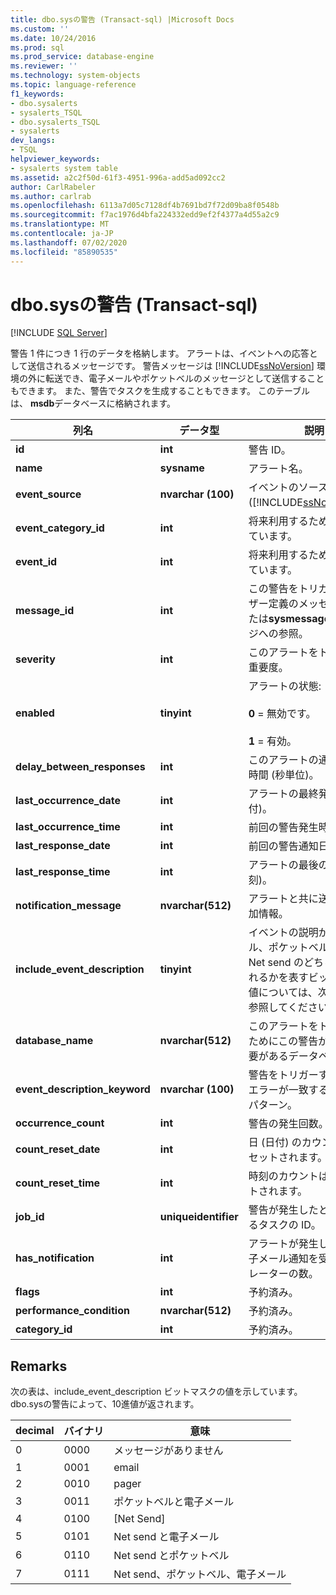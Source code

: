 ```yaml
---
title: dbo.sysの警告 (Transact-sql) |Microsoft Docs
ms.custom: ''
ms.date: 10/24/2016
ms.prod: sql
ms.prod_service: database-engine
ms.reviewer: ''
ms.technology: system-objects
ms.topic: language-reference
f1_keywords:
- dbo.sysalerts
- sysalerts_TSQL
- dbo.sysalerts_TSQL
- sysalerts
dev_langs:
- TSQL
helpviewer_keywords:
- sysalerts system table
ms.assetid: a2c2f50d-61f3-4951-996a-add5ad092cc2
author: CarlRabeler
ms.author: carlrab
ms.openlocfilehash: 6113a7d05c7128df4b7691bd7f72d09ba8f0548b
ms.sourcegitcommit: f7ac1976d4bfa224332edd9ef2f4377a4d55a2c9
ms.translationtype: MT
ms.contentlocale: ja-JP
ms.lasthandoff: 07/02/2020
ms.locfileid: "85890535"
---
```

# <a name="dbosysalerts-transact-sql"></a>dbo.sysの警告 (Transact-sql)
[!INCLUDE [SQL Server](../../includes/applies-to-version/sqlserver.md)]

  警告 1 件につき 1 行のデータを格納します。 アラートは、イベントへの応答として送信されるメッセージです。 警告メッセージは [!INCLUDE[ssNoVersion](../../includes/ssnoversion-md.md)] 環境の外に転送でき、電子メールやポケットベルのメッセージとして送信することもできます。 また、警告でタスクを生成することもできます。  このテーブルは、 **msdb**データベースに格納されます。
  
|列名|データ型|説明|  
|-----------------|---------------|-----------------|  
|**id**|**int**|警告 ID。|  
|**name**|**sysname**|アラート名。|  
|**event_source**|**nvarchar (100)**|イベントのソース ([!INCLUDE[ssNoVersion](../../includes/ssnoversion-md.md)])。|  
|**event_category_id**|**int**|将来利用するために予約されています。|  
|**event_id**|**int**|将来利用するために予約されています。|  
|**message_id**|**int**|この警告をトリガーするユーザー定義のメッセージ ID または**sysmessages**メッセージへの参照。|  
|**severity**|**int**|このアラートをトリガーする重要度。|  
|**enabled**|**tinyint**|アラートの状態:<br /><br /> **0** = 無効です。<br /><br /> **1** = 有効。|  
|**delay_between_responses**|**int**|このアラートの通知間の待機時間 (秒単位)。|  
|**last_occurrence_date**|**int**|アラートの最終発生日 (日付)。|  
|**last_occurrence_time**|**int**|前回の警告発生時刻。|  
|**last_response_date**|**int**|前回の警告通知日。|  
|**last_response_time**|**int**|アラートの最後の通知 (時刻)。|  
|**notification_message**|**nvarchar(512)**|アラートと共に送信される追加情報。|  
|**include_event_description**|**tinyint**|イベントの説明が電子メール、ポケットベル、または Net send のどちらで送信されるかを表すビットマスク。 値については、次のグラフを参照してください。|  
|**database_name**|**nvarchar(512)**|このアラートをトリガーするためにこの警告が発生する必要があるデータベース。|  
|**event_description_keyword**|**nvarchar (100)**|警告をトリガーするために、エラーが一致する必要があるパターン。|  
|**occurrence_count**|**int**|警告の発生回数。|  
|**count_reset_date**|**int**|日 (日付) のカウントは**0**にリセットされます。|  
|**count_reset_time**|**int**|時刻のカウントは**0**にリセットされます。|  
|**job_id**|**uniqueidentifier**|警告が発生したときに実行するタスクの ID。|  
|**has_notification**|**int**|アラートが発生したときに電子メール通知を受信するオペレーターの数。|  
|**flags**|**int**|予約済み。|  
|**performance_condition**|**nvarchar(512)**|予約済み。|  
|**category_id**|**int**|予約済み。|  
  
 ## <a name="remarks"></a>Remarks

次の表は、include_event_description ビットマスクの値を示しています。 dbo.sysの警告によって、10進値が返されます。 

|decimal | バイナリ | 意味 |
|------|------|------|
|0 |0000 |メッセージがありません |
|1 |0001 |email |
|2 |0010 |pager |
|3 |0011 |ポケットベルと電子メール |
|4 |0100 |[Net Send] |
|5 |0101 |Net send と電子メール |
|6 |0110 |Net send とポケットベル |
|7 |0111 |Net send、ポケットベル、電子メール |
  
